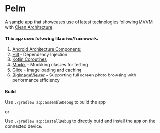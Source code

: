 # Pelm

A sample app that showcases use of latest technologies following [MVVM](https://developer.android.com/jetpack/guide) with [Clean Architecture](https://blog.cleancoder.com/uncle-bob/2012/08/13/the-clean-architecture.html). 

#### This app uses following libraries/framework:
1. [Android Architecture Components](https://developer.android.com/jetpack/guide)
2. [Hilt](https://developer.android.com/training/dependency-injection/hilt-android) - Dependency Injection
3. [Kotlin Coroutines](https://developer.android.com/kotlin/coroutines)
4. [Mockk](https://mockk.io/ANDROID.html) - Mockking classes for testing
5. [Glide](https://github.com/bumptech/glide) - Image loading and caching
6. [BigImageViewer](https://github.com/Piasy/BigImageViewer) - Supporting full screen photo browsing with performance efficiency

#### Build 
Use `./gradlew app:assembleDebug` to build the app

or 

Use `./gradlew app:installDebug` to directly build and install the app on the connected device.
